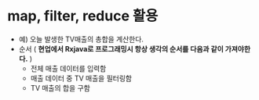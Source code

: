 map, filter, reduce 활용
===
* 예) 오늘 발생한 TV매출의 총합을 계산한다.
* 순서 ( **현업에서 Rxjava로 프로그래밍시 항상 생각의 순서를 다음과 같이 가져야한다.** )
  * 전체 매출 데이터를 입력함
  * 매출 데이터 중 TV 매출을 필터링함
  * TV 매출의 합을 구함
